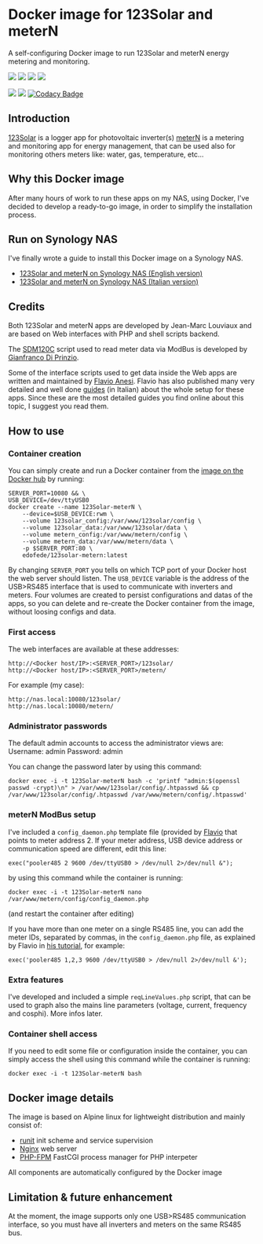 # Docker image for 123Solar and meterN
A self-configuring Docker image to run 123Solar and meterN energy metering and monitoring.

[![](https://images.microbadger.com/badges/image/edofede/123solar-metern.svg)](https://microbadger.com/images/edofede/123solar-metern "Get your own image badge on microbadger.com")
[![](https://images.microbadger.com/badges/version/edofede/123solar-metern.svg)](https://microbadger.com/images/edofede/123solar-metern "Get your own version badge on microbadger.com")
![](https://img.shields.io/github/last-commit/edofede/123solar-metern.svg)
![](https://img.shields.io/github/license/EdoFede/123Solar-meterN.svg)

![](https://img.shields.io/docker/pulls/edofede/123solar-metern.svg)
![](https://img.shields.io/docker/cloud/automated/edofede/123solar-metern.svg)
[![Codacy Badge](https://api.codacy.com/project/badge/Grade/4617241ea4b540f7adf243e1e76ea911)](https://www.codacy.com/app/EdoFede/123Solar-meterN?utm_source=github.com&amp;utm_medium=referral&amp;utm_content=EdoFede/123Solar-meterN&amp;utm_campaign=Badge_Grade)

## Introduction
[123Solar](https://www.123solar.org) is a logger app for photovoltaic inverter(s)
[meterN](https://metern.org) is a metering and monitoring app for energy management, that can be used also for monitoring others meters like: water, gas, temperature, etc...

## Why this Docker image
After many hours of work to run these apps on my NAS, using Docker, I've decided to develop a ready-to-go image, in order to simplify the installation process.

## Run on Synology NAS
I've finally wrote a guide to install this Docker image on a Synology NAS.

* [123Solar and meterN on Synology NAS (English version)](https://edoardofederici.com/123solar-metern-synology-docker/)
* [123Solar and meterN on Synology NAS (Italian version)](https://edoardofederici.com/123solar-metern-synology-docker-it/)

## Credits
Both 123Solar and meterN apps are developed by Jean-Marc Louviaux and are based on Web interfaces with PHP and shell scripts backend.

The [SDM120C](https://github.com/gianfrdp/SDM120C) script used to read meter data via ModBus is developed by [Gianfranco Di Prinzio](https://github.com/gianfrdp).

Some of the interface scripts used to get data inside the Web apps are written and maintained by [Flavio Anesi](http://www.flanesi.it/blog/about/).
Flavio has also published many very detailed and well done [guides](http://www.flanesi.it/doku/doku.php?id=start) (in Italian) about the whole setup for these apps.  Since these are the most detailed guides you find online about this topic, I suggest you read them.

## How to use
### Container creation
You can simply create and run a Docker container from the [image on the Docker hub](https://hub.docker.com/r/edofede/123solar-metern) by running:

```shell
SERVER_PORT=10080 && \
USB_DEVICE=/dev/ttyUSB0
docker create --name 123Solar-meterN \
	--device=$USB_DEVICE:rwm \
	--volume 123solar_config:/var/www/123solar/config \
	--volume 123solar_data:/var/www/123solar/data \
	--volume metern_config:/var/www/metern/config \
	--volume metern_data:/var/www/metern/data \
	-p $SERVER_PORT:80 \
	edofede/123solar-metern:latest
```

By changing `SERVER_PORT` you tells on which TCP port of your Docker host the web server should listen.
The `USB_DEVICE` variable is the address of the USB>RS485 interface that is used to communicate with inverters and meters.
Four volumes are created to persist configurations and datas of the apps, so you can delete and re-create the Docker container from the image, without loosing configs and data.

### First access
The web interfaces are available at these addresses:

    http://<Docker host/IP>:<SERVER_PORT>/123solar/
    http://<Docker host/IP>:<SERVER_PORT>/metern/
For example (my case):

    http://nas.local:10080/123solar/
    http://nas.local:10080/metern/

### Administrator passwords
The default admin accounts to access the administrator views are:
Username: admin
Password: admin

You can change the password later by using this command:

	docker exec -i -t 123Solar-meterN bash -c 'printf "admin:$(openssl passwd -crypt)\n" > /var/www/123solar/config/.htpasswd && cp /var/www/123solar/config/.htpasswd /var/www/metern/config/.htpasswd'

### meterN ModBus setup
I've included a `config_daemon.php` template file (provided by [Flavio](http://www.flanesi.it/doku/doku.php?id=metern_mono_modbus#avvio_file_pooler485_per_lettura_consumi) that points to meter address 2.
If your meter address, USB device address or communication speed are different, edit this line:

    exec("pooler485 2 9600 /dev/ttyUSB0 > /dev/null 2>/dev/null &");
by using this command while the container is running:

    docker exec -i -t 123Solar-meterN nano /var/www/metern/config/config_daemon.php
(and restart the container after editing)

If you have more than one meter on a single RS485 line, you can add the meter IDs, separated by commas, in the `config_daemon.php` file, as explained by Flavio in [his tutorial](http://www.flanesi.it/doku/doku.php?id=aggiunta_contatori#lettura_contatori), for example:

    exec('pooler485 1,2,3 9600 /dev/ttyUSB0 > /dev/null 2>/dev/null &');

### Extra features
I've developed and included a simple `reqLineValues.php` script, that can be used to graph also the mains line parameters (voltage, current, frequency and cosphi).
More infos later.

### Container shell access
If you need to edit some file or configuration inside the container, you can simply access the shell using this command while the container is running:

    docker exec -i -t 123Solar-meterN bash

## Docker image details
The image is based on Alpine linux for lightweight distribution and mainly consist of:

* [runit](http://smarden.org/runit/) init scheme and service supervision
* [Nginx](https://nginx.org/en/) web server
* [PHP-FPM](https://php-fpm.org) FastCGI process manager for PHP interpeter

All components are automatically configured by the Docker image
 
## Limitation & future enhancement
At the moment, the image supports only one USB>RS485 communication interface, so you must have all inverters and meters on the same RS485 bus.
